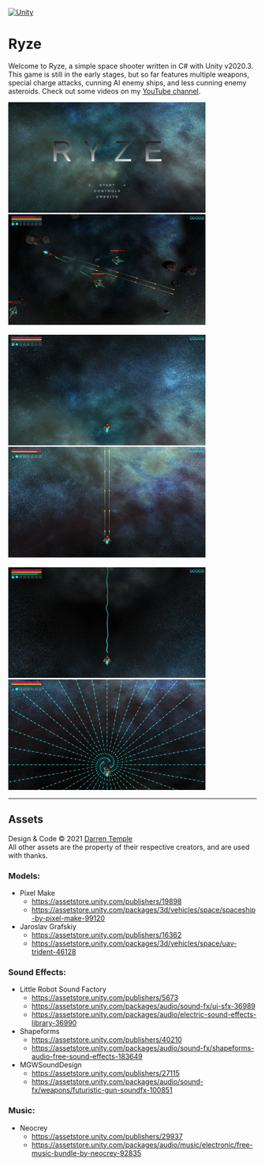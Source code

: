 [![Unity](https://img.shields.io/badge/v2020.3-Unity-09a3d5.svg)](https://unity.com)

# Ryze

Welcome to Ryze, a simple space shooter written in C# with Unity v2020.3. This game is still in the early stages, but so far features multiple weapons, special charge attacks, cunning AI enemy ships, and less cunning enemy asteroids. Check out some videos on my [YouTube channel](https://www.youtube.com/channel/UC0N-pEu5wcB38418Xdms7cA).

<img src="images/Ryze_Start_Screen.png" alt="Level 1" width="400"/>
<img src="images/Ryze_Gameplay.png" alt="Level 1" width="400"/><br/><br/>
<img src="images/Ryze_Play_Screen.png" alt="Level 1" width="400"/>
<img src="images/Ryze_Attack_1.png" alt="Level 1" width="400"/><br/><br/>
<img src="images/Ryze_Attack_2_Mode_Straight.png" alt="Level 1" width="400"/>
<img src="images/Ryze_Attack_2_Mode_Spiral.png" alt="Level 1" width="400"/>

---

## Assets
Design & Code &#169; 2021 [Darren Temple](https://github.com/Reikyo)<br/>
All other assets are the property of their respective creators, and are used with thanks.

### Models:
- Pixel Make
    - https://assetstore.unity.com/publishers/19898
    - https://assetstore.unity.com/packages/3d/vehicles/space/spaceship-by-pixel-make-99120
- Jaroslav Grafskiy
    - https://assetstore.unity.com/publishers/16362
    - https://assetstore.unity.com/packages/3d/vehicles/space/uav-trident-46128

### Sound Effects:
- Little Robot Sound Factory
    - https://assetstore.unity.com/publishers/5673
    - https://assetstore.unity.com/packages/audio/sound-fx/ui-sfx-36989
    - https://assetstore.unity.com/packages/audio/electric-sound-effects-library-36990
- Shapeforms
    - https://assetstore.unity.com/publishers/40210
    - https://assetstore.unity.com/packages/audio/sound-fx/shapeforms-audio-free-sound-effects-183649
- MGWSoundDesign
    - https://assetstore.unity.com/publishers/27115
    - https://assetstore.unity.com/packages/audio/sound-fx/weapons/futuristic-gun-soundfx-100851

### Music:
- Neocrey
    - https://assetstore.unity.com/publishers/29937
    - https://assetstore.unity.com/packages/audio/music/electronic/free-music-bundle-by-neocrey-92835
